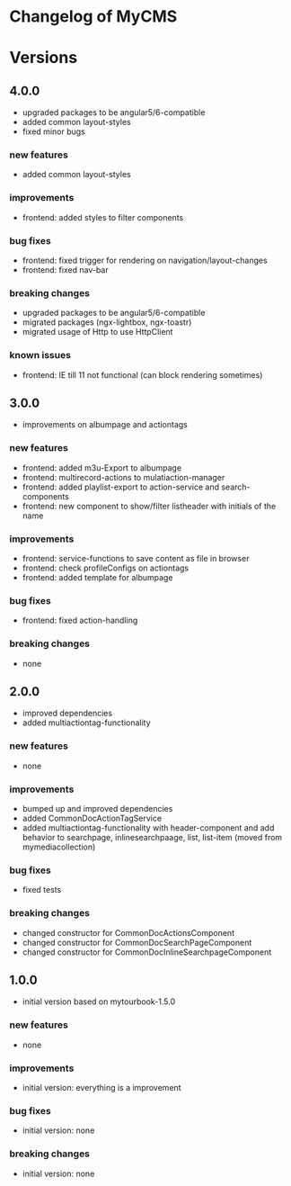# Changelog of MyCMS
 
# Versions
 
## 4.0.0
- upgraded packages to be angular5/6-compatible
- added common layout-styles
- fixed minor bugs

### new features
- added common layout-styles

### improvements
- frontend: added styles to filter components

### bug fixes
- frontend: fixed trigger for rendering on navigation/layout-changes
- frontend: fixed nav-bar  
 
### breaking changes
- upgraded packages to be angular5/6-compatible
- migrated packages (ngx-lightbox, ngx-toastr)
- migrated usage of Http to use HttpClient

### known issues
- frontend: IE till 11 not functional (can block rendering sometimes)


## 3.0.0
- improvements on albumpage and actiontags

### new features
- frontend: added m3u-Export to albumpage
- frontend: multirecord-actions to mulatiaction-manager
- frontend: added playlist-export to action-service and search-components
- frontend: new component to show/filter listheader with initials of the name 
 
### improvements
- frontend: service-functions to save content as file in browser
- frontend: check profileConfigs on actiontags
- frontend: added template for albumpage
 
### bug fixes
- frontend: fixed action-handling 
 
### breaking changes
- none


## 2.0.0
- improved dependencies
- added multiactiontag-functionality

### new features
- none
 
### improvements
- bumped up and improved dependencies
- added CommonDocActionTagService
- added multiactiontag-functionality with header-component and add behavior to searchpage, inlinesearchpaage, list, list-item (moved from mymediacollection)
 
### bug fixes
- fixed tests
 
### breaking changes
- changed constructor for CommonDocActionsComponent
- changed constructor for CommonDocSearchPageComponent
- changed constructor for CommonDocInlineSearchpageComponent

## 1.0.0
- initial version based on mytourbook-1.5.0

### new features
- none
 
### improvements
- initial version: everything is a improvement
 
### bug fixes
- initial version: none
 
### breaking changes
- initial version: none

